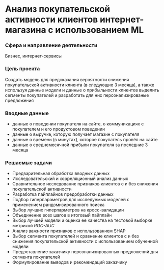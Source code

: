 # Анализ покупательской активности клиентов интернет-магазина с использованием ML

### **Сфера и направление деятельности**

Бизнес, интернет-сервисы

### **Цель проекта**

Создать модель для предсказания вероятности снижения покупательской активности клиента (в следующие 3 месяца), а также используя данные модели и данные о прибыльности клиентов выделить сегменты покупателей и разработать для них персонализированые предложения

### **Вводные данные**

  - данные о поведении покупателя на сайте, о коммуникациях с покупателем и его продуктовом поведении
  - данные о выручке, которую получает магазин с покупателя
  - данные о времени (в минутах), которое покупатель провёл на сайте
  - данные о среднемесячной прибыли покупателя за последние 3 месяца

### **Решаемые задачи**

  - Предварительная обработка вводных данных
  - Исследовательский и корреляционный анализ данных
  - Сравнительное исследование признаков клиентов с и без снижения покупательской активности
  - Разработка пайплайнов предобработки данных
  - Подбор гиперпараметров для исследуемых моделей с применением рандомизированного поиска
  - Выбор лучших гиперпарметров на кросс-валидации  
  - Объединение всех шагов в итоговый пайплайн
  - Выбор лучшей модели и оценка ее качества на тестовой выборке метрикой *ROC-AUC* 
  - Анализ важности признаков с использованием SHAP
  - Выбор сегмента покупателей и сравнение клиентов с и без снижения покупательской активности с использованием обученной модели
  - Предоставление заказчику персонализированных предложений для сегмента покупателей 
  - Формулирование выводов и рекомендаций заказчику
